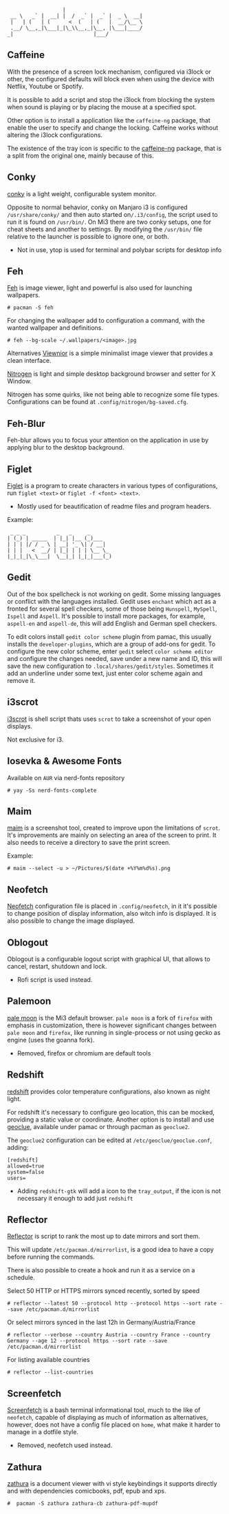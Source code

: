 ```
                  |                          
 __ \   _` |  __| |  /  _` |  _` |  _ \  __| 
 |   | (   | (      <  (   | (   |  __/\__ \ 
 .__/ \__,_|\___|_|\_\\__,_|\__, |\___|____/ 
_|                          |___/            

```

## Caffeine
With the presence of a screen lock mechanism, configured via i3lock or other, the configured defaults will block even when using the device with Netflix, Youtube or Spotify.

It is possible to add a script and stop the i3lock from blocking the system when sound is playing or by placing the mouse at a specified spot. 

Other option is to install a application like the `caffeine-ng` package, that enable the user to specify and change the locking. Caffeine works without altering the i3lock configurations.

The existence of the tray icon is specific to the [caffeine-ng](https://github.com/caffeine-ng/caffeine-ng) package, that is a split from the original one, mainly because of this.


## Conky
[conky](https://github.com/brndnmtthws/conky) is a light weight, configurable system monitor.

Opposite to normal behavior, conky on Manjaro i3 is configured `/usr/share/conky/` and then auto started on`/.i3/config`, the script used to run it is found on `/usr/bin/`.
On Mi3 there are two conky setups, one for cheat sheets and another to settings. By modifying the `/usr/bin/` file relative to the launcher is possible to ignore one, or both.
* Not in use, ytop is used for terminal and polybar scripts for desktop info

## Feh
[Feh](https://feh.finalrewind.org/) is image viewer, light and powerful is also used for launching wallpapers. 
```
# pacman -S feh
```

For changing the wallpaper add to configuration a command, with the wanted wallpaper and definitions.
```
# feh --bg-scale ~/.wallpapers/<image>.jpg
```

Alternatives
[Viewnior](https://siyanpanayotov.com/project/viewnior) is a simple minimalist image viewer that provides a clean interface. 

[Nitrogen](https://wiki.archlinux.org/index.php/nitrogen) is light and simple desktop background browser and setter for X Window.

Nitrogen has some quirks, like not being able to recognize some file types. Configurations can be found at `.config/nitrogen/bg-saved.cfg`.

## Feh-Blur
Feh-blur allows you to focus your attention on the application in use by applying blur to the desktop background.

## Figlet
[Figlet](https://github.com/cmatsuoka/figlet) is a program to create characters in various types of configurations, run `figlet <text>` or `figlet -f <font> <text>`.
* Mostly used for beautification of readme files and program headers.

Example:
```
 _ _ _          _   _     _       
| (_) | _____  | |_| |__ (_)___   
| | | |/ / _ \ | __| '_ \| / __|  
| | |   <  __/ | |_| | | | \__ \_ 
|_|_|_|\_\___|  \__|_| |_|_|___(_)
```

## Gedit
Out of the box spellcheck is not working on gedit. Some missing languages or conflict  with the languages installed.
Gedit uses `enchant` which act as a fronted for several spell checkers, some of those being `Hunspell`, `MySpell`, `Ispell` and `Aspell`.
It's possible to install more packages, for example, `aspell-en` and `aspell-de`, this will add English and German spell checkers.

To edit colors install `gedit color scheme` plugin from pamac, this usually installs the `developer-plugins`, which are a group of add-ons for gedit.
To configure the new color scheme, enter `gedit` select `color scheme editor` and configure the changes needed, save under a new name and ID, this will save the new configuration to `.local/shares/gedit/styles`.
Sometimes it add an underline under some text, just enter color scheme again and remove it.

## i3scrot
[i3scrot](https://github.com/pazuzu156/i3scrot) is shell script thats uses `scrot` to take a screenshot of your open displays.

Not exclusive for i3.

## Iosevka & Awesome Fonts

Available on `AUR` via nerd-fonts repository
```
# yay -Ss nerd-fonts-complete
```

## Maim
[maim](https://github.com/naelstrof/maim) is a screenshot tool, created to improve upon the limitations of `scrot`. It's improvements are mainly on selecting an area of the screen to print.
It also needs to receive a directory to save the print screen.

Example:
```
# maim --select -u > ~/Pictures/$(date +%Y%m%d%s).png
```

## Neofetch
[Neofetch](https://github.com/dylanaraps/neofetch) configuration file is placed in `.config/neofetch`, in it it's possible to change position of display information, also witch info is displayed. It is also possible to change the image displayed.

## Oblogout
Oblogout is a configurable logout script with graphical UI, that allows to cancel, restart, shutdown and lock.
* Rofi script is used instead.

## Palemoon
[pale moon](https://github.com/MoonchildProductions/UXP) is the Mi3 default browser. `pale moon` is a fork of `firefox` with emphasis in customization, there is however significant changes between `pale moon` and `firefox`, like running in single-process or not using gecko as engine (uses the goanna fork).
* Removed, firefox or chromium are default tools

## Redshift
[redshift](http://jonls.dk/redshift/) provides color temperature configurations, also known as night light.
  
For redshift it's necessary to configure geo location, this can be mocked, providing a static value or coordinate. Another option is to install and use [geoclue](https://gitlab.freedesktop.org/geoclue/geoclue/wikis/home), available under pamac or through pacman as `geoclue2`.
 
The `geoclue2` configuration can be edited at `/etc/geoclue/geoclue.conf`, adding:

```
[redshift]
allowed=true
system=false
users=
```

* Adding `redshift-gtk` will add a icon to the `tray_output`, if the icon is not necessary it enough to add just `redshift`

## Reflector

[Reflector](https://wiki.archlinux.org/index.php/Reflector) is script to rank the most up to date mirrors and sort them.

This will update `/etc/pacman.d/mirrorlist`, is a good idea to have a copy before running the commands.

There is also possible to create a hook and run it as a service on a schedule. 


Select 50 HTTP or HTTPS mirrors synced recently, sorted by speed 
```
# reflector --latest 50 --protocol http --protocol https --sort rate --save /etc/pacman.d/mirrorlist
```

Or select mirrors synced in the last 12h in Germany/Austria/France
```
# reflector --verbose --country Austria --country France --country Germany --age 12 --protocol https --sort rate --save /etc/pacman.d/mirrorlist
```

For listing available countries
``` 
# reflector --list-countries
```

## Screenfetch
[Screenfetch](https://github.com/KittyKatt/screenFetch) is a bash terminal informational tool, much to the like of `neofetch`, capable of displaying as much of information as alternatives, however, does not have a config file placed on `home`, what make it harder to manage in a dotfile style.
* Removed, neofetch used instead.

## Zathura
[zathura](https://pwmt.org/projects/zathura/) is a document viewer with vi style keybindings
it supports directly and with dependencies comicbooks, pdf, epub and xps.
```
#  pacman -S zathura zathura-cb zathura-pdf-mupdf
```